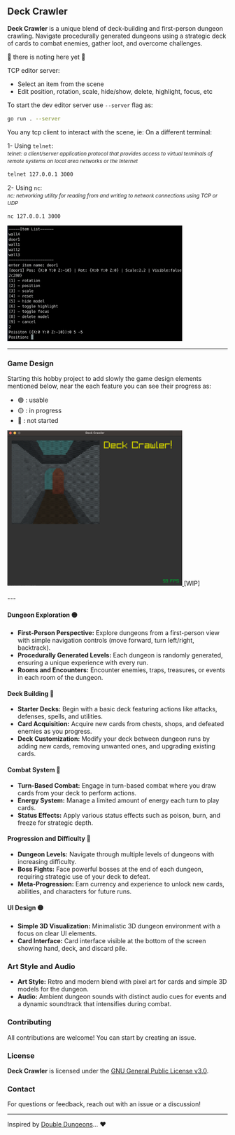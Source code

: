 ## Deck Crawler

**Deck Crawler** is a unique blend of deck-building and first-person dungeon crawling. Navigate procedurally generated dungeons using a strategic deck of cards to combat enemies, gather loot, and overcome challenges.

🚧 there is noting here yet 🚧

TCP editor server:

- Select an item from the scene
- Edit position, rotation, scale, hide/show, delete, highlight, focus, etc

To start the dev editor server use `--server` flag as:

```bash
go run . --server
```

You any tcp client to interact with the scene, ie:
On a different terminal:

1- Using `telnet`: <br>
<small>
_telnet: a client/server application protocol that provides access to virtual terminals of remote systems on local area networks or the Internet_
</small>

```bash
telnet 127.0.0.1 3000
```

2- Using `nc`: <br>
<small>_nc: networking utility for reading from and writing to network connections using TCP or UDP_</small>

```bash
nc 127.0.0.1 3000
```

<div align="left">
    <img src="public/editor.png" alt="editor" width="400">
</div>

---

### Game Design

Starting this hobby project to add slowly the game design elements mentioned below, near the each feature you can see their progress as:<br>

- 🟢 : usable
- 🟡 : in progress
- 🔴 : not started

<div align="left">
  <a href="https://github.com/kaandesu/deck-crawler">
    <img src="public/wip.png" alt="Logo" width="400">
  </a>
  [WIP]
</div>
<br>
---

#### Dungeon Exploration 🟡

- **First-Person Perspective:** Explore dungeons from a first-person view with simple navigation controls (move forward, turn left/right, backtrack).
- **Procedurally Generated Levels:** Each dungeon is randomly generated, ensuring a unique experience with every run.
- **Rooms and Encounters:** Encounter enemies, traps, treasures, or events in each room of the dungeon.

#### Deck Building 🔴

- **Starter Decks:** Begin with a basic deck featuring actions like attacks, defenses, spells, and utilities.
- **Card Acquisition:** Acquire new cards from chests, shops, and defeated enemies as you progress.
- **Deck Customization:** Modify your deck between dungeon runs by adding new cards, removing unwanted ones, and upgrading existing cards.

#### Combat System 🔴

- **Turn-Based Combat:** Engage in turn-based combat where you draw cards from your deck to perform actions.
- **Energy System:** Manage a limited amount of energy each turn to play cards.
- **Status Effects:** Apply various status effects such as poison, burn, and freeze for strategic depth.

#### Progression and Difficulty 🔴

- **Dungeon Levels:** Navigate through multiple levels of dungeons with increasing difficulty.
- **Boss Fights:** Face powerful bosses at the end of each dungeon, requiring strategic use of your deck to defeat.
- **Meta-Progression:** Earn currency and experience to unlock new cards, abilities, and characters for future runs.

#### UI Design 🟡

- **Simple 3D Visualization:** Minimalistic 3D dungeon environment with a focus on clear UI elements.
- **Card Interface:** Card interface visible at the bottom of the screen showing hand, deck, and discard pile.

### Art Style and Audio

- **Art Style:** Retro and modern blend with pixel art for cards and simple 3D models for the dungeon.
- **Audio:** Ambient dungeon sounds with distinct audio cues for events and a dynamic soundtrack that intensifies during combat.

### Contributing

All contributions are welcome! You can start by creating an issue.

### License

**Deck Crawler** is licensed under the [GNU General Public License v3.0](LICENSE.md).

### Contact

For questions or feedback, reach out with an issue or a discussion!

---

Inspired by [Double Dungeons](https://en.wikipedia.org/wiki/Double_Dungeons)... ❤️
